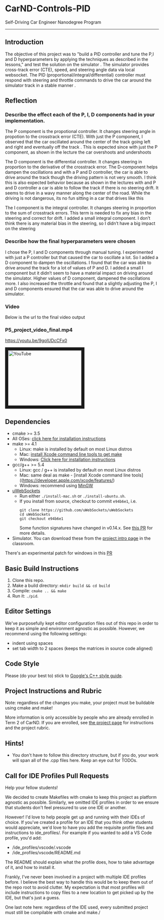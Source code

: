 # CarND-Controls-PID
Self-Driving Car Engineer Nanodegree Program

---

## Introduction

The objective of this project was to "build a PID controller and tune the P,I and D hyperparameters by applying the techniques as described in the lessons," and test the  solution on the simulator . The simulator provides cross-track error (CTE), speed, and steering angle data via local websocket. The PID (proportional/integral/differential) controller must respond with steering and throttle commands to drive the car  around the simulator track in a stable manner .

## Reflection

### Describe the effect each of the P, I, D components had in your implementation.

The P component is the propotional controller. It changes steering angle in propotion to the crosstrack error (CTE). With just the P component, I observed that the car oscillated around the center of the track going left and right and eventually  off the track . This is expected since with just the P component, as shown in the lecture the car overshoots and undershoots

The D component is the differential controller. It changes steering in proportion to the derivative of the crosstrack error. The D-component helps dampen the oscillations and with a P and D controller, the car is able to drive around the track though the driving pattern is not very smooth. I think this is also expected behavior because as shown in the lectures with and P and D controller a car is able to follow
the track if there is no steering drift. It seems to drive in a wavy manner along the center of the road. While the driving is not dangerous, its no fun sitting in a car that drives like this 

The I component is the integral controller. It changes steering in proportion to the sum of crosstrack errors. This term is needed to fix any bias in the steering and correct for drift. I added a small integral component. I don’t think there is any material bias in the steering, so I  didn’t have a big impact on the steering 


### Describe how the final hyperparameters were chosen

I chose the P, I and D components through manual tuning. I experimented with just a P controller but that caused the car to oscillate a lot. So I added a D component to dampen the oscillations. I found that the car was able to drive around the track for a lot of values of P and D. I added a small I component but it didn’t seem to have a material impact on driving around the simulator. Higher values of D component, dampened the oscillations more. I also increased the throttle and found that a slightly adjusting the P, I and D components ensured that the car was able to drive around the simulator.

### Video

Below is the url  to the final video output  

### P5_project_video_final.mp4
https://youtu.be/9golUDcCFx0

<a href="https://www.youtube.com/watch?v=9golUDcCFx0&feature=youtu.be
" target="_blank"><img src="http://img.youtube.com/vi/Vx5GtROunzQ/0.jpg" 
alt="YouTube" width="240" height="180" border="10" /></a>


## Dependencies

* cmake >= 3.5
 * All OSes: [click here for installation instructions](https://cmake.org/install/)
* make >= 4.1
  * Linux: make is installed by default on most Linux distros
  * Mac: [install Xcode command line tools to get make](https://developer.apple.com/xcode/features/)
  * Windows: [Click here for installation instructions](http://gnuwin32.sourceforge.net/packages/make.htm)
* gcc/g++ >= 5.4
  * Linux: gcc / g++ is installed by default on most Linux distros
  * Mac: same deal as make - [install Xcode command line tools]((https://developer.apple.com/xcode/features/)
  * Windows: recommend using [MinGW](http://www.mingw.org/)
* [uWebSockets](https://github.com/uWebSockets/uWebSockets)
  * Run either `./install-mac.sh` or `./install-ubuntu.sh`.
  * If you install from source, checkout to commit `e94b6e1`, i.e.
    ```
    git clone https://github.com/uWebSockets/uWebSockets 
    cd uWebSockets
    git checkout e94b6e1
    ```
    Some function signatures have changed in v0.14.x. See [this PR](https://github.com/udacity/CarND-MPC-Project/pull/3) for more details.
* Simulator. You can download these from the [project intro page](https://github.com/udacity/self-driving-car-sim/releases) in the classroom.

There's an experimental patch for windows in this [PR](https://github.com/udacity/CarND-PID-Control-Project/pull/3)

## Basic Build Instructions

1. Clone this repo.
2. Make a build directory: `mkdir build && cd build`
3. Compile: `cmake .. && make`
4. Run it: `./pid`. 

## Editor Settings

We've purposefully kept editor configuration files out of this repo in order to
keep it as simple and environment agnostic as possible. However, we recommend
using the following settings:

* indent using spaces
* set tab width to 2 spaces (keeps the matrices in source code aligned)

## Code Style

Please (do your best to) stick to [Google's C++ style guide](https://google.github.io/styleguide/cppguide.html).

## Project Instructions and Rubric

Note: regardless of the changes you make, your project must be buildable using
cmake and make!

More information is only accessible by people who are already enrolled in Term 2
of CarND. If you are enrolled, see [the project page](https://classroom.udacity.com/nanodegrees/nd013/parts/40f38239-66b6-46ec-ae68-03afd8a601c8/modules/f1820894-8322-4bb3-81aa-b26b3c6dcbaf/lessons/e8235395-22dd-4b87-88e0-d108c5e5bbf4/concepts/6a4d8d42-6a04-4aa6-b284-1697c0fd6562)
for instructions and the project rubric.

## Hints!

* You don't have to follow this directory structure, but if you do, your work
  will span all of the .cpp files here. Keep an eye out for TODOs.

## Call for IDE Profiles Pull Requests

Help your fellow students!

We decided to create Makefiles with cmake to keep this project as platform
agnostic as possible. Similarly, we omitted IDE profiles in order to we ensure
that students don't feel pressured to use one IDE or another.

However! I'd love to help people get up and running with their IDEs of choice.
If you've created a profile for an IDE that you think other students would
appreciate, we'd love to have you add the requisite profile files and
instructions to ide_profiles/. For example if you wanted to add a VS Code
profile, you'd add:

* /ide_profiles/vscode/.vscode
* /ide_profiles/vscode/README.md

The README should explain what the profile does, how to take advantage of it,
and how to install it.

Frankly, I've never been involved in a project with multiple IDE profiles
before. I believe the best way to handle this would be to keep them out of the
repo root to avoid clutter. My expectation is that most profiles will include
instructions to copy files to a new location to get picked up by the IDE, but
that's just a guess.

One last note here: regardless of the IDE used, every submitted project must
still be compilable with cmake and make./
